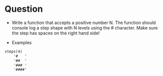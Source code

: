 # Question

- Write a function that accepts a positive number N. The function should console log a step shape with N levels using the # character.  Make sure the step has spaces on the right hand side!

- Examples

```txt
steps(4)
    '#   '
    '##  '
    '### '
    '####'
```
